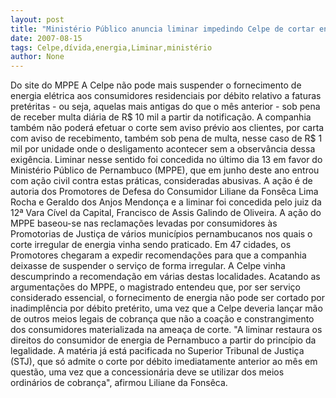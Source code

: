 ```yaml
---
layout: post
title: "Ministério Público anuncia liminar impedindo Celpe de cortar energia por dívida antigas"
date: 2007-08-15
tags: Celpe,dívida,energia,Liminar,ministério
author: None
---
```

Do site do MPPE
A Celpe n&atilde;o pode mais suspender o fornecimento de energia el&eacute;trica aos consumidores residenciais por d&eacute;bito relativo a faturas pret&eacute;ritas - ou seja, aquelas mais antigas do que o m&ecirc;s anterior - sob pena de receber multa di&aacute;ria de R$ 10 mil a partir da notifica&ccedil;&atilde;o. A companhia tamb&eacute;m n&atilde;o poder&aacute; efetuar o corte sem aviso pr&eacute;vio aos clientes, por carta com aviso de recebimento, tamb&eacute;m sob pena de multa, nesse caso de R$ 1 mil por unidade onde o desligamento acontecer sem a observ&acirc;ncia dessa exig&ecirc;ncia. 
Liminar nesse sentido foi concedida no &uacute;ltimo dia 13 em favor do Minist&eacute;rio P&uacute;blico de Pernambuco (MPPE), que em junho deste ano entrou com a&ccedil;&atilde;o civil contra estas pr&aacute;ticas, consideradas abusivas. 
A a&ccedil;&atilde;o &eacute; de autoria dos Promotores de Defesa do Consumidor Liliane da Fons&ecirc;ca Lima Rocha e Geraldo dos Anjos Mendon&ccedil;a e a liminar foi concedida pelo juiz da 12&ordf; Vara C&iacute;vel da Capital, Francisco de Assis Galindo de Oliveira.
A a&ccedil;&atilde;o do MPPE baseou-se nas reclama&ccedil;&otilde;es levadas por consumidores &agrave;s Promotorias de Justi&ccedil;a de v&aacute;rios munic&iacute;pios pernambucanos nos quais o corte irregular de energia vinha sendo praticado. Em 47 cidades, os Promotores chegaram a expedir recomenda&ccedil;&otilde;es para que a companhia deixasse de suspender o servi&ccedil;o de forma irregular. A Celpe vinha descumprindo a recomenda&ccedil;&atilde;o em v&aacute;rias destas localidades. 
Acatando as argumenta&ccedil;&otilde;es do MPPE, o magistrado entendeu que, por ser servi&ccedil;o considerado essencial, o fornecimento de energia n&atilde;o pode ser cortado por inadimpl&ecirc;ncia por d&eacute;bito pret&eacute;rito, uma vez que a Celpe deveria lan&ccedil;ar m&atilde;o de outros meios legais de cobran&ccedil;a que n&atilde;o a coa&ccedil;&atilde;o e constrangimento dos consumidores materializada na amea&ccedil;a de corte. 
&quot;A liminar restaura os direitos do consumidor de energia de Pernambuco a partir do princ&iacute;pio da legalidade. A mat&eacute;ria j&aacute; est&aacute; pacificada no Superior Tribunal de Justi&ccedil;a (STJ), que s&oacute; admite o corte por d&eacute;bito imediatamente anterior ao m&ecirc;s em quest&atilde;o, uma vez que a concession&aacute;ria deve se utilizar dos meios ordin&aacute;rios de cobran&ccedil;a&quot;, afirmou Liliane da Fons&ecirc;ca. 